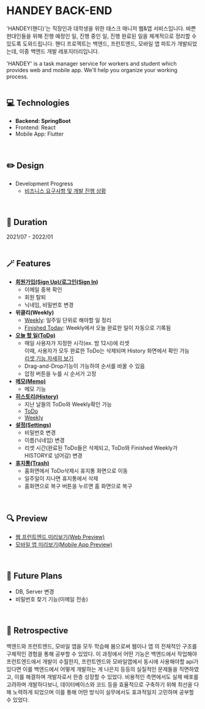 # HANDEY BACK-END
'HANDEY(핸디)'는 직장인과 대학생을 위한 태스크 매니저 웹&앱 서비스입니다.
바쁜 현대인들을 위해 진행 예정인 일, 진행 중인 일, 진행 완료된 일을 체계적으로 정리할 수 있도록 도와드립니다. 
핸디 프로젝트는 백엔드, 프런트엔드, 모바일 앱 파트가 개발되었는데, 이중 백엔드 개발 레포지터리입니다.

'HANDEY' is a task manager service for workers and student which provides web and mobile app. 
We'll help you organize your working process.
<br>
<br>

## 💻 Technologies 
* <strong>Backend: SpringBoot </strong> <br>
* Frontend: React <br>
* Mobile App: Flutter <br>
<br>

## ✏️ Design
* Development Progress <br>
  * [비즈니스 요구사항 및 개발 진행 상황](https://docs.google.com/spreadsheets/d/1_MEKdaJV0bbH2-dRaMY48fHQEZ1tV7XaFVgwaOju_FY/edit?usp=sharing, "Development Progress")
<br>

## 📆 Duration
2021/07 - 2022/01
<br>
<br>

## 🪄 Features
* [<strong>회원가입(Sign Up)/로그인(Sign In)</strong>](https://github.com/hanslelee/handey-be/tree/master/src/main/java/com/handey/web/member)
  * 이메일 중복 확인
  * 회원 탈퇴
  * 닉네임, 비밀번호 변경
* <strong>위클리(Weekly)</strong>
  * [Weekly](https://github.com/hanslelee/handey-be/tree/master/src/main/java/com/handey/web/weekly): 일주일 단위로 해야할 일 정리
  * [Finished Today](https://github.com/hanslelee/handey-be/tree/master/src/main/java/com/handey/web/finishedweekly): Weekly에서 오늘 완료한 일이 자동으로 기록됨
* <strong>[오늘 할 일(ToDo)](https://github.com/hanslelee/handey-be/tree/master/src/main/java/com/handey/web/todo)</strong>
  * 매일 사용자가 지정한 시각(ex. 밤 12시)에 리셋<br>
    이때, 사용자가 모두 완료한 ToDo는 삭제되며 History 화면에서 확인 가능<br>
    [리셋 기능 자세히 보기](https://github.com/hanslelee/handey-be/tree/master/src/main/java/com/handey/web/common/reset)
  * Drag-and-Drop기능이 가능하여 순서를 바꿀 수 있음 
  * 압정 버튼을 누를 시 순서가 고정
* <strong>[메모(Memo)](https://github.com/hanslelee/handey-be/tree/master/src/main/java/com/handey/web/memo)</strong>
  * 메모 기능
* <strong>[히스토리(History)](https://github.com/hanslelee/handey-be/tree/master/src/main/java/com/handey/web/history)</strong>
  * 지난 날들의 ToDo와 Weekly확인 가능
  * [ToDo](https://github.com/hanslelee/handey-be/tree/master/src/main/java/com/handey/web/todohistory)
  * [Weekly](https://github.com/hanslelee/handey-be/tree/master/src/main/java/com/handey/web/finishedweekly)
* [<strong>설정(Settings)</strong>](https://github.com/hanslelee/handey-be/tree/master/src/main/java/com/handey/web/userinfo)
  * 비밀번호 변경
  * 이름(닉네임) 변경
  * 리셋 시간(완료된 ToDo들은 삭제되고, ToDo와 Finished Weekly가 HISTORY로 넘어감) 변경
* [<strong>휴지통(Trash)</strong>](https://github.com/hanslelee/handey-be/tree/master/src/main/java/com/handey/web/trash)
  * 홈화면에서 ToDo삭제시 휴지통 화면으로 이동
  * 일주일이 지나면 휴지통에서 삭제
  * 홈화면으로 복구 버튼을 누르면 홈 화면으로 복구
<br>

## 🔍 Preview
* [웹 프런트엔드 미리보기(Web Preview)](https://github.com/hanslelee/handey-fe)
* [모바일 앱 미리보기(Mobile App Preview)](https://github.com/hanslelee/handey-app)
<br>

## 📑 Future Plans
* DB, Server 변경
* 비밀번호 찾기 기능(이메일 전송)
<br>

## 🎈 Retrospective
백엔드와 프런트엔드, 모바일 앱을 모두 학습해 봄으로써 웹이나 앱 의 전체적인 구조를 구체적인 경험을 통해 공부할 수 있었다. 
이 과정에서 어떤 기능은 백엔드에서 작업해야 프런트엔드에서 개발이 수월한지, 
프런트엔드와 모바일앱에서 동시에 사용해야할 api가 있다면 이를 백엔드에서 어떻게 개발하는 게 나은지 등등의 실질적인 문제들을 직면하였고, 
이를 해결하며 개발자로서 한층 성장할 수 있었다. 
비용적인 측면에서도 실제 배포를 고려하며 개발하다보니, 데이터베이스와 코드 등을 효율적으로 구축하기 위해 최선을 다해 노력하게 되었으며 
이를 통해 어떤 방식이 실무에서도 효과적일지 고민하며 공부할 수 있었다.

<br>
<br>
